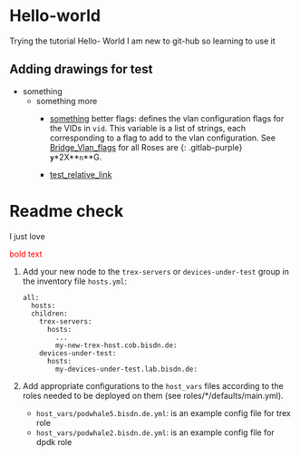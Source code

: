 # Hello-world
Trying the tutorial Hello- World
I am new to git-hub so learning to use it

## Adding drawings for test
- something
	- something more
		- <u>something</u> better flags: defines the vlan configuration flags for the VIDs in `vid`. This variable is a list of strings, each corresponding to a flag to add to the vlan configuration. See [Bridge_Vlan_flags](https://man7.org/linux/man-pages/man8/bridge.8.html#bridge_vlan_-_VLAN_filter_list) for all Roses are {: .gitlab-purple} **`y`**\*2X**`n`**G.

		- [test_relative_link](test_drawings/Podwhale_setup_spirent.png)

<h1>Readme check</h1>

I just love <p style="color: red;">bold text<p> 

1. Add your new node to the `trex-servers` or `devices-under-test` group in the inventory file
`hosts.yml`:

    ```
    all:
      hosts:
      children:
        trex-servers:
          hosts:
            ...
            my-new-trex-host.cob.bisdn.de:
        devices-under-test:
          hosts:
            my-devices-under-test.lab.bisdn.de:
    ```
2. Add appropriate configurations to the `host_vars` files according to the roles needed to be deployed on them (see roles/\*/defaults/main.yml).
        
	* `host_vars/podwhale5.bisdn.de.yml`: is an example config file for trex role
	* `host_vars/podwhale2.bisdn.de.yml`: is an example config file for dpdk role
